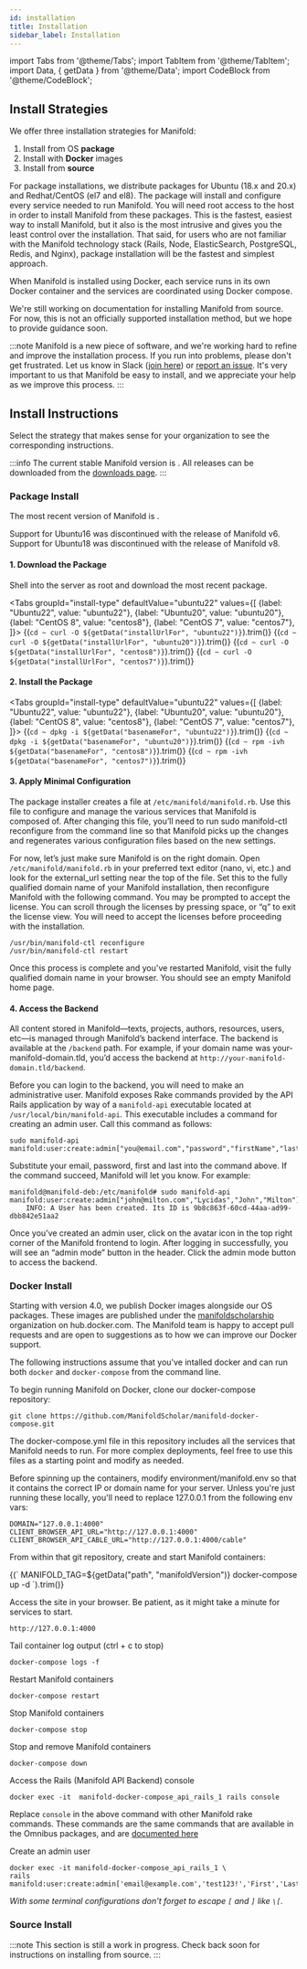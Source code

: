 ```yaml
---
id: installation
title: Installation
sidebar_label: Installation
---
```

import Tabs from '@theme/Tabs';
import TabItem from '@theme/TabItem';
import Data, { getData } from '@theme/Data';
import CodeBlock from '@theme/CodeBlock';

## Install Strategies

We offer three installation strategies for Manifold:

1. Install from OS **package**
1. Install with **Docker** images
1. Install from **source**

For package installations, we distribute packages for Ubuntu (18.x and 20.x) and Redhat/CentOS (el7 and el8). The package will install and configure every service needed to run Manifold. You will need root access to the host in order to install Manifold from these packages. This is the fastest, easiest way to install Manifold, but it also is the most intrusive and gives you the least control over the installation. That said, for users who are not familiar with the Manifold technology stack (Rails, Node, ElasticSearch, PostgreSQL, Redis, and Nginx), package installation will be the fastest and simplest approach.

When Manifold is installed using Docker, each service runs in its own Docker container and the services are coordinated using Docker compose.

We're still working on documentation for installing Manifold from source. For now, this is not an officially supported installation method, but we hope to provide guidance soon.

:::note
Manifold is a new piece of software, and we're working hard to refine and improve the installation process. If you run into problems, please don't get frustrated. Let us know in Slack ([join here](https://manifold-slackin.herokuapp.com/)) or [report an issue](https://github.com/ManifoldScholar/manifold/issues/new?template=bugs.md). It's very important to us that Manifold be easy to install, and we appreciate your help as we improve this process.
:::

## Install Instructions

Select the strategy that makes sense for your organization to see the corresponding instructions.

:::info
The current stable Manifold version is <strong><Data command="highestStableVersionFor" argument="ubuntu22" /></strong>. <Data command="prereleaseStatement" argument="ubuntu22" />All releases can be downloaded from the [downloads page](/docs/administering/reference/downloads).
:::

### Package Install

The most recent version of Manifold is <Data command="highestStableVersionFor" argument="ubuntu22" />.

Support for Ubuntu16 was discontinued with the release of Manifold v6. Support for Ubuntu18 was discontinued with the release of Manifold v8.

#### 1. Download the Package

Shell into the server as root and download the most recent package.

<Tabs
  groupId="install-type"
  defaultValue="ubuntu22"
  values={[
    {label: "Ubuntu22", value: "ubuntu22"},
    {label: "Ubuntu20", value: "ubuntu20"},
    {label: "CentOS 8", value: "centos8"},
    {label: "CentOS 7", value: "centos7"},
  ]}>
  <TabItem value="ubuntu22">
    <CodeBlock className="shell">{(`
cd ~
curl -O ${getData("installUrlFor", "ubuntu22")}
    `).trim()}</CodeBlock>
  </TabItem>
  <TabItem value="ubuntu20">
    <CodeBlock className="shell">{(`
cd ~
curl -O ${getData("installUrlFor", "ubuntu20")}
    `).trim()}</CodeBlock>
  </TabItem>
  <TabItem value="centos8">
    <CodeBlock className="shell">{(`
cd ~
curl -O ${getData("installUrlFor", "centos8")}
    `).trim()}</CodeBlock>
  </TabItem>
  <TabItem value="centos7">
    <CodeBlock className="shell">{(`
cd ~
curl -O ${getData("installUrlFor", "centos7")}
    `).trim()}</CodeBlock>
  </TabItem>
</Tabs>

#### 2. Install the Package

<Tabs
  groupId="install-type"
  defaultValue="ubuntu22"
  values={[
    {label: "Ubuntu22", value: "ubuntu22"},
    {label: "Ubuntu20", value: "ubuntu20"},
    {label: "CentOS 8", value: "centos8"},
    {label: "CentOS 7", value: "centos7"},
  ]}>
  <TabItem value="ubuntu22">
    <CodeBlock className="shell">{(`
cd ~
dpkg -i ${getData("basenameFor", "ubuntu22")}
    `).trim()}</CodeBlock>
  </TabItem>
  <TabItem value="ubuntu20">
    <CodeBlock className="shell">{(`
cd ~
dpkg -i ${getData("basenameFor", "ubuntu20")}
    `).trim()}</CodeBlock>
  </TabItem>
  <TabItem value="centos8">
    <CodeBlock className="shell">{(`
cd ~
rpm -ivh ${getData("basenameFor", "centos8")}
    `).trim()}</CodeBlock>
  </TabItem>
  <TabItem value="centos7">
    <CodeBlock className="shell">{(`
cd ~
rpm -ivh ${getData("basenameFor", "centos7")}
    `).trim()}</CodeBlock>
  </TabItem>
</Tabs>

#### 3. Apply Minimal Configuration

The package installer creates a file at `/etc/manifold/manifold.rb`. Use this file to configure and manage the various services that Manifold is composed of. After changing this file, you’ll need to run sudo manifold-ctl reconfigure from the command line so that Manifold picks up the changes and regenerates various configuration files based on the new settings.

For now, let’s just make sure Manifold is on the right domain. Open `/etc/manifold/manifold.rb` in your preferred text editor (nano, vi, etc.) and look for the external_url setting near the top of the file. Set this to the fully qualified domain name of your Manifold installation, then reconfigure Manifold with the following command. You may be prompted to accept the license. You can scroll through the licenses by pressing space, or “q” to exit the license view. You will need to accept the licenses before proceeding with the installation.

```shell
/usr/bin/manifold-ctl reconfigure
/usr/bin/manifold-ctl restart
```
Once this process is complete and you've restarted Manifold, visit the fully qualified domain name in your browser. You should see an empty Manifold home page.

#### 4. Access the Backend

All content stored in Manifold—texts, projects, authors, resources, users, etc—is managed through Manifold’s backend interface. The backend is available at the `/backend` path. For example, if your domain name was your-manifold-domain.tld, you’d access the backend at `http://your-manifold-domain.tld/backend`.

Before you can login to the backend, you will need to make an administrative user. Manifold exposes Rake commands provided by the API Rails application by way of a `manifold-api` executable located at `/usr/local/bin/manifold-api`. This executable includes a command for creating an admin user. Call this command as follows:

```shell
sudo manifold-api manifold:user:create:admin["you@email.com","password","firstName","lastName"]
```

Substitute your email, password, first and last into the command above. If the command succeed, Manifold will let you know. For example:

```shell
manifold@manifold-deb:/etc/manifold# sudo manifold-api manifold:user:create:admin["john@milton.com","Lycidas","John","Milton"]
    INFO: A User has been created. Its ID is 9b8c863f-60cd-44aa-ad99-dbb842e51aa2
```

Once you’ve created an admin user, click on the avatar icon in the top right corner of the Manifold frontend to login. After logging in successfully, you will see an “admin mode” button in the header. Click the admin mode button to access the backend.

### Docker Install

Starting with version 4.0, we publish Docker images alongside our OS packages.
These images are published under the [manifoldscholarship](https://hub.docker.com/u/manifoldscholarship)
organization on hub.docker.com. The Manifold team is happy to accept pull
requests and are open to suggestions as to how we can improve our Docker support.

The following instructions assume that you've intalled docker and can run both
`docker` and `docker-compose` from the command line.

To begin running Manifold on Docker, clone our docker-compose repository:
```shell
git clone https://github.com/ManifoldScholar/manifold-docker-compose.git
```
The docker-compose.yml file in this repository includes all the services that
Manifold needs to run. For more complex deployments, feel free to use this files
as a starting point and modify as needed.

Before spinning up the containers, modify environment/manifold.env so that it
contains the correct IP or domain name for your server. Unless you're just running
these locally, you'll need to replace 127.0.0.1 from the following env vars:

```shell
DOMAIN="127.0.0.1:4000"
CLIENT_BROWSER_API_URL="http://127.0.0.1:4000"
CLIENT_BROWSER_API_CABLE_URL="http://127.0.0.1:4000/cable"
```

From within that git repository, create and start Manifold containers:

<div style={{marginBottom: "var(--ifm-leading)"}}>
<CodeBlock className="shell">{(`
MANIFOLD_TAG=${getData("path", "manifoldVersion")} docker-compose up -d
`).trim()}
</CodeBlock>
</div>

<p>Access the site in your browser. Be patient, as it might take a minute for
services to start.</p>

```shell
http://127.0.0.1:4000
```

Tail container log output (ctrl + c to stop)
```shell
docker-compose logs -f
```

Restart Manifold containers
```
docker-compose restart
```

Stop Manifold containers
```
docker-compose stop
```

Stop and remove Manifold containers
```
docker-compose down
```

Access the Rails (Manifold API Backend) console
```
docker exec -it  manifold-docker-compose_api_rails_1 rails console
```

Replace `console` in the above command with other Manifold rake commands. These
commands are the same commands that are available in the Omnibus packages, and
are [documented here](/docs/administering/reference/api_rake_tasks)

Create an admin user
```
docker exec -it manifold-docker-compose_api_rails_1 \
rails manifold:user:create:admin['email@example.com','test123!','First','Last']
```

_With some terminal configurations don't forget to escape `[` and `]` like `\[`._

### Source Install

:::note
This section is still a work in progress. Check back soon for instructions on installing from source.
:::
